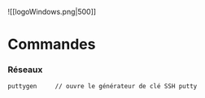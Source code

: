 ![[logoWindows.png|500]]

# Commandes

### Réseaux 
```shell
puttygen     // ouvre le générateur de clé SSH putty
```